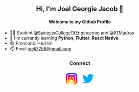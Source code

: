 ## <p align="center">Hi, I'm Joel Georgie Jacob 👋</p>
#### <p align="center">Welcome to my Github Profile</p>



- 👨‍🎓 Student [@SaintgitsCollegeOfEngineering](https://saintgits.org/engineering-college/) and [@IITMadras](https://onlinedegree.iitm.ac.in/)
- 🌱 I'm currently learning **Python**, **Flutter**, **React Native**
- 😄 Pronouns: He/Him
- 📫 Email:<joelj7258@gmail.com>


### <p align="center">Connect</p>
<p align="center">
  <a href="https://www.instagram.com/joelj7258"> <img src="/images/icons8-instagram-1.svg" width="50"/> </a>
  <a href="https://twitter.com/Joelj7258?t=HLq7vAP_LzGPfu7dEHritA&s=08"> <img src="/images/icons8-twitter-1.svg" width="50"/> </a>
</p>


  
